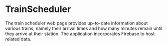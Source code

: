 # TrainScheduler
The train scheduler web page provides up-to-date information about various trains, namely their arrival times and how many minutes remain until they arrive at their station. 
The application incorporates Firebase to host related data.

